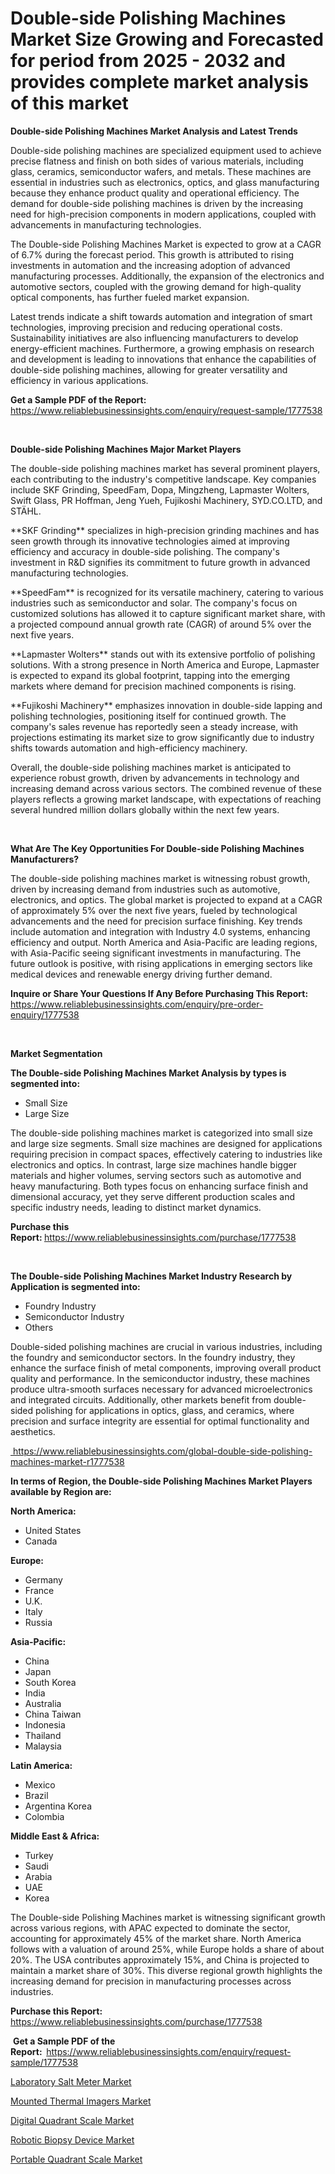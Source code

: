 <p><h1>Double-side Polishing Machines Market Size Growing and Forecasted for period from 2025 - 2032 and provides complete market analysis of this market</h1></p><p><strong>Double-side Polishing Machines Market Analysis and Latest Trends</strong></p>
<p><p>Double-side polishing machines are specialized equipment used to achieve precise flatness and finish on both sides of various materials, including glass, ceramics, semiconductor wafers, and metals. These machines are essential in industries such as electronics, optics, and glass manufacturing because they enhance product quality and operational efficiency. The demand for double-side polishing machines is driven by the increasing need for high-precision components in modern applications, coupled with advancements in manufacturing technologies.</p><p>The Double-side Polishing Machines Market is expected to grow at a CAGR of 6.7% during the forecast period. This growth is attributed to rising investments in automation and the increasing adoption of advanced manufacturing processes. Additionally, the expansion of the electronics and automotive sectors, coupled with the growing demand for high-quality optical components, has further fueled market expansion.</p><p>Latest trends indicate a shift towards automation and integration of smart technologies, improving precision and reducing operational costs. Sustainability initiatives are also influencing manufacturers to develop energy-efficient machines. Furthermore, a growing emphasis on research and development is leading to innovations that enhance the capabilities of double-side polishing machines, allowing for greater versatility and efficiency in various applications.</p></p>
<p><strong>Get a Sample PDF of the Report:&nbsp;</strong> <a href="https://www.reliablebusinessinsights.com/enquiry/request-sample/1777538?utm_campaign=1837&utm_medium=2&utm_source=Github&utm_content=ia&utm_term=12042025&utm_id=double-side-polishing-machines">https://www.reliablebusinessinsights.com/enquiry/request-sample/1777538</a></p>
<p>&nbsp;</p>
<p><strong>Double-side Polishing Machines Major Market Players</strong></p>
<p><p>The double-side polishing machines market has several prominent players, each contributing to the industry's competitive landscape. Key companies include SKF Grinding, SpeedFam, Dopa, Mingzheng, Lapmaster Wolters, Swift Glass, PR Hoffman, Jeng Yueh, Fujikoshi Machinery, SYD.CO.LTD, and STÄHL.</p><p>**SKF Grinding** specializes in high-precision grinding machines and has seen growth through its innovative technologies aimed at improving efficiency and accuracy in double-side polishing. The company's investment in R&D signifies its commitment to future growth in advanced manufacturing technologies.</p><p>**SpeedFam** is recognized for its versatile machinery, catering to various industries such as semiconductor and solar. The company's focus on customized solutions has allowed it to capture significant market share, with a projected compound annual growth rate (CAGR) of around 5% over the next five years.</p><p>**Lapmaster Wolters** stands out with its extensive portfolio of polishing solutions. With a strong presence in North America and Europe, Lapmaster is expected to expand its global footprint, tapping into the emerging markets where demand for precision machined components is rising.</p><p>**Fujikoshi Machinery** emphasizes innovation in double-side lapping and polishing technologies, positioning itself for continued growth. The company's sales revenue has reportedly seen a steady increase, with projections estimating its market size to grow significantly due to industry shifts towards automation and high-efficiency machinery.</p><p>Overall, the double-side polishing machines market is anticipated to experience robust growth, driven by advancements in technology and increasing demand across various sectors. The combined revenue of these players reflects a growing market landscape, with expectations of reaching several hundred million dollars globally within the next few years.</p></p>
<p>&nbsp;</p>
<p><strong>What Are The Key Opportunities For Double-side Polishing Machines Manufacturers?</strong></p>
<p><p>The double-side polishing machines market is witnessing robust growth, driven by increasing demand from industries such as automotive, electronics, and optics. The global market is projected to expand at a CAGR of approximately 5% over the next five years, fueled by technological advancements and the need for precision surface finishing. Key trends include automation and integration with Industry 4.0 systems, enhancing efficiency and output. North America and Asia-Pacific are leading regions, with Asia-Pacific seeing significant investments in manufacturing. The future outlook is positive, with rising applications in emerging sectors like medical devices and renewable energy driving further demand.</p></p>
<p><strong>Inquire or Share Your Questions If Any Before Purchasing This Report:</strong> <a href="https://www.reliablebusinessinsights.com/enquiry/pre-order-enquiry/1777538?utm_campaign=1837&utm_medium=2&utm_source=Github&utm_content=ia&utm_term=12042025&utm_id=double-side-polishing-machines">https://www.reliablebusinessinsights.com/enquiry/pre-order-enquiry/1777538</a></p>
<p>&nbsp;</p>
<p><strong>Market Segmentation</strong></p>
<p><strong>The Double-side Polishing Machines Market Analysis by types is segmented into:</strong></p>
<p><ul><li>Small Size</li><li>Large Size</li></ul></p>
<p><p>The double-side polishing machines market is categorized into small size and large size segments. Small size machines are designed for applications requiring precision in compact spaces, effectively catering to industries like electronics and optics. In contrast, large size machines handle bigger materials and higher volumes, serving sectors such as automotive and heavy manufacturing. Both types focus on enhancing surface finish and dimensional accuracy, yet they serve different production scales and specific industry needs, leading to distinct market dynamics.</p></p>
<p><strong>Purchase this Report:&nbsp;</strong><a href="https://www.reliablebusinessinsights.com/purchase/1777538?utm_campaign=1837&utm_medium=2&utm_source=Github&utm_content=ia&utm_term=12042025&utm_id=double-side-polishing-machines">https://www.reliablebusinessinsights.com/purchase/1777538</a></p>
<p>&nbsp;</p>
<p><strong>The Double-side Polishing Machines Market Industry Research by Application is segmented into:</strong></p>
<p><ul><li>Foundry Industry</li><li>Semiconductor Industry</li><li>Others</li></ul></p>
<p><p>Double-sided polishing machines are crucial in various industries, including the foundry and semiconductor sectors. In the foundry industry, they enhance the surface finish of metal components, improving overall product quality and performance. In the semiconductor industry, these machines produce ultra-smooth surfaces necessary for advanced microelectronics and integrated circuits. Additionally, other markets benefit from double-sided polishing for applications in optics, glass, and ceramics, where precision and surface integrity are essential for optimal functionality and aesthetics.</p></p>
<p><a href="https://www.reliablebusinessinsights.com/global-double-side-polishing-machines-market-r1777538?utm_campaign=1837&utm_medium=2&utm_source=Github&utm_content=ia&utm_term=12042025&utm_id=double-side-polishing-machines">&nbsp;https://www.reliablebusinessinsights.com/global-double-side-polishing-machines-market-r1777538</a></p>
<p><strong>In terms of Region, the Double-side Polishing Machines Market Players available by Region are:</strong></p>
<p>
    <p> <strong> North America: </strong>
        <ul>
            <li>United States</li>
            <li>Canada</li>
        </ul>
        </p> 
    <p> <strong> Europe: </strong>
        <ul>
            <li>Germany</li>
            <li>France</li>
            <li>U.K.</li>
            <li>Italy</li>
            <li>Russia</li>
        </ul>
        </p> 
    <p> <strong> Asia-Pacific: </strong>
        <ul>
            <li>China</li>
            <li>Japan</li>
            <li>South Korea</li>
            <li>India</li>
            <li>Australia</li>
            <li>China Taiwan</li>
            <li>Indonesia</li>
            <li>Thailand</li>
            <li>Malaysia</li>
        </ul>
        </p> 
    <p> <strong> Latin America: </strong>
        <ul>
            <li>Mexico</li>
            <li>Brazil</li>
            <li>Argentina Korea</li>
            <li>Colombia</li>
        </ul>
        </p> 
    <p> <strong> Middle East & Africa: </strong>
        <ul>
            <li>Turkey</li>
            <li>Saudi</li>
            <li>Arabia</li>
            <li>UAE</li>
            <li>Korea</li>
        </ul>
    </p>
    </p>
<p><p>The Double-side Polishing Machines market is witnessing significant growth across various regions, with APAC expected to dominate the sector, accounting for approximately 45% of the market share. North America follows with a valuation of around 25%, while Europe holds a share of about 20%. The USA contributes approximately 15%, and China is projected to maintain a market share of 30%. This diverse regional growth highlights the increasing demand for precision in manufacturing processes across industries.</p></p>
<p><strong>Purchase this Report: </strong><a href="https://www.reliablebusinessinsights.com/purchase/1777538?utm_campaign=1837&utm_medium=2&utm_source=Github&utm_content=ia&utm_term=12042025&utm_id=double-side-polishing-machines">https://www.reliablebusinessinsights.com/purchase/1777538</a></p>
<p>&nbsp;<strong>Get a Sample PDF of the Report:&nbsp;&nbsp;</strong><a href="https://www.reliablebusinessinsights.com/enquiry/request-sample/1777538?utm_campaign=1837&utm_medium=2&utm_source=Github&utm_content=ia&utm_term=12042025&utm_id=double-side-polishing-machines">https://www.reliablebusinessinsights.com/enquiry/request-sample/1777538</a></p>
<p><strong></strong></p>
<p><p><a href="https://github.com/sawrovpipolo/Market-Research-Report-List-1/blob/main/laboratory-salt-meter-market.md?utm_campaign=1837&utm_medium=2&utm_source=Github&utm_content=ia&utm_term=12042025&utm_id=double-side-polishing-machines">Laboratory Salt Meter Market</a></p><p><a href="https://github.com/palenjeppecd/Market-Research-Report-List-1/blob/main/mounted-thermal-imagers-market.md?utm_campaign=1837&utm_medium=2&utm_source=Github&utm_content=ia&utm_term=12042025&utm_id=double-side-polishing-machines">Mounted Thermal Imagers Market</a></p><p><a href="https://github.com/aarajlyre/Market-Research-Report-List-1/blob/main/digital-quadrant-scale-market.md?utm_campaign=1837&utm_medium=2&utm_source=Github&utm_content=ia&utm_term=12042025&utm_id=double-side-polishing-machines">Digital Quadrant Scale Market</a></p><p><a href="https://github.com/fendtdjunawo/Market-Research-Report-List-1/blob/main/robotic-biopsy-device-market.md?utm_campaign=1837&utm_medium=2&utm_source=Github&utm_content=ia&utm_term=12042025&utm_id=double-side-polishing-machines">Robotic Biopsy Device Market</a></p><p><a href="https://github.com/raaschadonle/Market-Research-Report-List-1/blob/main/portable-quadrant-scale-market.md?utm_campaign=1837&utm_medium=2&utm_source=Github&utm_content=ia&utm_term=12042025&utm_id=double-side-polishing-machines">Portable Quadrant Scale Market</a></p></p>